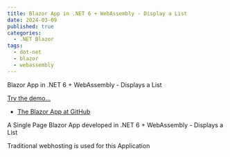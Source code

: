 ```yaml
---
title: Blazor App in .NET 6 + WebAssembly - Display a List 
date: 2024-03-09
published: true
categories:
  - .NET Blazor  
tags:
  - dot-net
  - blazor
  - webassembly
---
```



Blazor App in .NET 6 + WebAssembly - Displays a List 

<p><a href="https://blazor.display.list.persteenolsen.com/" target="_blank" title="Blazor App - Displays a List">Try the demo...</a></p>

<ul>
<li>
<a href="https://github.com/persteenolsen/blazor-display-list" target="_blank">The Blazor App at GitHub</a>
</li>

</ul>

A Single Page Blazor App developed in .NET 6 + WebAssembly - Displays a List 

<p>Traditional webhosting is used for this Application</p>